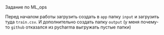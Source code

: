 Задание по ML_ops

Перед началом работы загрузить создать в ```app``` папку ```input``` и загрузить туда ```train.csv```. И дополнительно создать папку ```output```
(у меня почему-то ```github``` отказался из pycharma выгружать пустые папки) 
